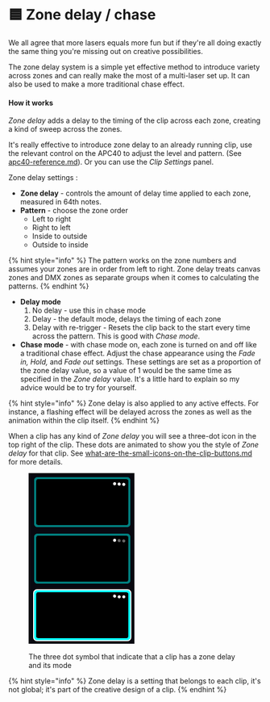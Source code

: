 # 🟦 Zone delay / chase

We all agree that more lasers equals more fun but if they're all doing exactly the same thing you're missing out on creative possibilities.

The zone delay system is a simple yet effective method to introduce variety across zones and can really make the most of a multi-laser set up. It can also be used to make a more traditional chase effect.&#x20;

#### How it works&#x20;

_Zone delay_ adds a delay to the timing of the clip across each zone, creating a kind of sweep across the zones.

It's really effective to introduce zone delay to an already running clip, use the relevant control on the APC40 to adjust the level and pattern. (See [apc40-reference.md](../reference/apc40-reference.md "mention")). Or you can use the _Clip Settings_ panel.

Zone delay settings :&#x20;

* **Zone delay** - controls the amount of delay time applied to each zone, measured in 64th notes.&#x20;
* **Pattern** - choose the zone order&#x20;
  * Left to right
  * Right to left&#x20;
  * Inside to outside
  * Outside to inside

{% hint style="info" %}
The pattern works on the zone numbers and assumes your zones are in order from left to right. Zone delay treats canvas zones and DMX zones as separate groups when it comes to calculating the patterns.&#x20;
{% endhint %}

* **Delay mode**
  1. No delay - use this in chase mode
  2. Delay - the default mode, delays the timing of each zone
  3. Delay with re-trigger - Resets the clip back to the start every time across the pattern. This is good with _Chase mode_.&#x20;
* **Chase mode** - with chase mode on, each zone is turned on and off like a traditional chase effect. Adjust the chase appearance using the _Fade in, Hold,_ and _Fade out_ settings. These settings are set as a proportion of the zone delay value, so a value of 1 would be the same time as specified in the _Zone delay_ value. It's a little hard to explain so my advice would be to try for yourself.&#x20;

{% hint style="info" %}
Zone delay is also applied to any active effects. For instance, a flashing effect will be delayed across the zones as well as the animation within the clip itself.&#x20;
{% endhint %}

When a clip has any kind of _Zone delay_ you will see a three-dot icon in the top right of the clip. These dots are animated to show you the style of _Zone delay_ for that clip. See [what-are-the-small-icons-on-the-clip-buttons.md](what-are-the-small-icons-on-the-clip-buttons.md "mention") for more details.&#x20;

<figure><img src="../.gitbook/assets/Screenshot 2025-01-21 at 10.00.14.png" alt=""><figcaption><p>The three dot symbol that indicate that a clip has a zone delay and its mode</p></figcaption></figure>

{% hint style="info" %}
Zone delay is a setting that belongs to each clip, it's not global; it's part of the creative design of a clip.&#x20;
{% endhint %}



